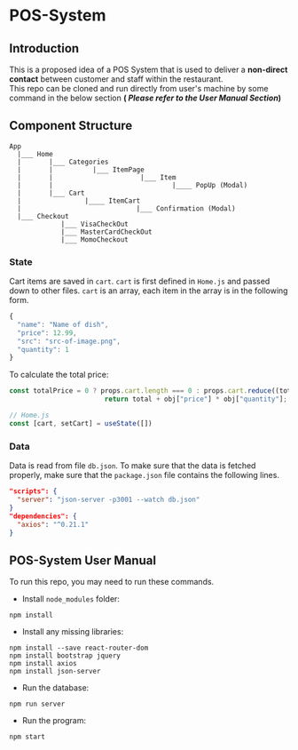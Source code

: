 # POS-System

## Introduction
This is a proposed idea of a POS System that is used to deliver a **non-direct contact** between customer and staff within the restaurant. <br/>
This repo can be cloned and run directly from user's machine by some command in the below section **( _Please refer to the User Manual Section_)**

## Component Structure

```
App
  |___ Home
  |       |___ Categories     
  |       |          |___ ItemPage 
  |       |                      |___ Item
  |       |                              |____ PopUp (Modal)
  |       |___ Cart
  |                |____ ItemCart
  |                             |___ Confirmation (Modal)  
  |___ Checkout
             |___ VisaCheckOut
             |___ MasterCardCheckOut
             |___ MomoCheckout
```

### State
Cart items are saved in `cart`. `cart` is first defined in `Home.js` and passed down to other files. `cart` is an array, each item in the array is in the following form.
```js
{
  "name": "Name of dish",
  "price": 12.99,
  "src": "src-of-image.png",
  "quantity": 1
}
```
To calculate the total price:
```js
const totalPrice = 0 ? props.cart.length === 0 : props.cart.reduce((total, obj) => {
                        return total + obj["price"] * obj["quantity"]; }, 0).toFixed(2);
```

```javascript
// Home.js
const [cart, setCart] = useState([])
```


### Data

Data is read from file `db.json`. To make sure that the data is fetched properly, make sure that the `package.json` file contains the following lines.

```json
"scripts": {
  "server": "json-server -p3001 --watch db.json"
}
"dependencies": {
  "axios": "^0.21.1" 
}
```


## POS-System User Manual

To run this repo, you may need to run these commands.

- Install `node_modules` folder:
```
npm install
```
- Install any missing libraries:
```
npm install --save react-router-dom
npm install bootstrap jquery
npm install axios
npm install json-server
```
- Run the database: 
```
npm run server
```
- Run the program: 
```
npm start
```
